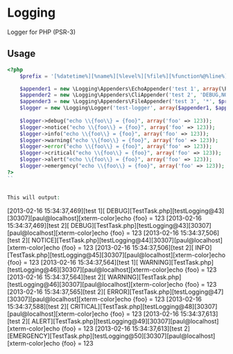 Logging
=======

Logger for PHP (PSR-3)


Usage
-----

```php
<?php
    $prefix = '[%datetime%][%name%][%level%][%file%][%function%@%line%][%pid%][%client_ip%][%client_useragent%]';

    $appender1 = new \Logging\Appenders\EchoAppender('test 1', array(\Psr\Log\LogLevel::DEBUG, \Psr\Log\LogLevel::WARNING), $prefix);
    $appender2 = new \Logging\Appenders\CliAppender('test 2', 'DEBUG,NOTICE,INFO,WARNING,ERROR,ALERT,CRITICAL,EMERGENCY', $prefix);
    $appender3 = new \Logging\Appenders\FileAppender('test 3', '*', $prefix, array('filename' => '/tmp/test.log'));
    $logger = new \Logging\Logger('test-logger', array($appender1, $appender2, $appender3));
    
    $logger->debug("echo \\{foo\\} = {foo}", array('foo' => 123));
    $logger->notice("echo \\{foo\\} = {foo}", array('foo' => 123));
    $logger->info("echo \\{foo\\} = {foo}", array('foo' => 123));
    $logger->warning("echo \\{foo\\} = {foo}", array('foo' => 123));
    $logger->error("echo \\{foo\\} = {foo}", array('foo' => 123));
    $logger->critical("echo \\{foo\\} = {foo}", array('foo' => 123));
    $logger->alert("echo \\{foo\\} = {foo}", array('foo' => 123));
    $logger->emergency("echo \\{foo\\} = {foo}", array('foo' => 123));
?>
``


This will output:
```
[2013-02-16 15:34:37,469][test 1][    DEBUG][TestTask.php][testLogging@43][30307][paul@localhost][xterm-color]echo {foo} = 123
[2013-02-16 15:34:37,469][test 2][    DEBUG][TestTask.php][testLogging@43][30307][paul@localhost][xterm-color]echo {foo} = 123
[2013-02-16 15:34:37,506][test 2][   NOTICE][TestTask.php][testLogging@44][30307][paul@localhost][xterm-color]echo {foo} = 123
[2013-02-16 15:34:37,506][test 2][     INFO][TestTask.php][testLogging@45][30307][paul@localhost][xterm-color]echo {foo} = 123
[2013-02-16 15:34:37,564][test 1][  WARNING][TestTask.php][testLogging@46][30307][paul@localhost][xterm-color]echo {foo} = 123
[2013-02-16 15:34:37,564][test 2][  WARNING][TestTask.php][testLogging@46][30307][paul@localhost][xterm-color]echo {foo} = 123
[2013-02-16 15:34:37,565][test 2][    ERROR][TestTask.php][testLogging@47][30307][paul@localhost][xterm-color]echo {foo} = 123
[2013-02-16 15:34:37,588][test 2][ CRITICAL][TestTask.php][testLogging@48][30307][paul@localhost][xterm-color]echo {foo} = 123
[2013-02-16 15:34:37,613][test 2][    ALERT][TestTask.php][testLogging@49][30307][paul@localhost][xterm-color]echo {foo} = 123
[2013-02-16 15:34:37,613][test 2][EMERGENCY][TestTask.php][testLogging@50][30307][paul@localhost][xterm-color]echo {foo} = 123
```